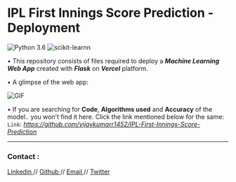 # IPL First Innings Score Prediction - Deployment

![Python 3.6](https://img.shields.io/badge/Python-3.6-brightgreen.svg) ![scikit-learnn](https://img.shields.io/badge/Library-Scikit_Learn-orange.svg)

• This repository consists of files required to deploy a ___Machine Learning Web App___ created with ___Flask___ on ___Vercel___ platform.

• A glimpse of the web app:

 ![GIF](readme_resources/ipl-first-innings-score-web-app-ezgif.com-crop.gif)

 
• If you are searching for __Code__, __Algorithms used__ and __Accuracy__ of the model.. you won't find it here. Click the link mentioned below for the same:<br />
`Link`: _https://github.com/vijaykumarr1452/IPL-First-Innings-Score-Prediction_

---

### **Contact** :

[ Linkedin ](https://www.linkedin.com/in/rachuri-vijaykumar/) // [ Github ](https://github.com/vijaykumarr1452) // [ Email ](mailto:vijaykumarit45@gmail.com) // [ Twitter ](https://x.com/vijay_viju1)
 

